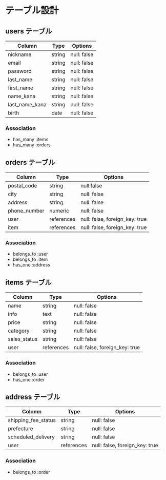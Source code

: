 # テーブル設計

## users テーブル

| Column            | Type   | Options     |
| ---------------   | ------ | ----------- |
| nickname          | string | null: false |
| email             | string | null: false |
| password          | string | null: false |
| last_name         | string | null: false |
| first_name        | string | null: false |
| name_kana         | string | null: false |
| last_name_kana    | string | null: false |
| birth             | date   | null: false |

### Association

- has_many :items
- has_many :orders

## orders テーブル

| Column              | Type       | Options                        |
| ------------------- | ---------- | ------------------------------ |
| postal_code         | string     | null:false                     |
| city                | string     | null: false                    |
| address             | string     | null: false                    |
| phone_number        | numeric    | null: false                    |
| user                | references | null: false, foreign_key: true | 
| item                | references | null: false, foreign_key: true |

### Association

- belongs_to :user
- belongs_to :item
- has_one    :address

## items テーブル

| Column              | Type       | Options                        |
| ------------------- | ---------- | ------------------------------ |
| name                | string     | null: false                    |
| info                | text       | null: false                    |
| price               | string     | null: false                    |
| category            | string     | null: false                    |
| sales_status        | string     | null: false                    |
| user                | references | null: false, foreign_key: true |

### Association

- belongs_to :user
- has_one    :order

## address テーブル

| Column              | Type       | Options                        |
| ------------------- | ---------- | ------------------------------ |
| shipping_fee_status | string     | null: false                    |
| prefecture          | string     | null: false                    |
| scheduled_delivery  | string     | null: false                    |
| user                | references | null: false, foreign_key: true |

### Association

- belongs_to :order